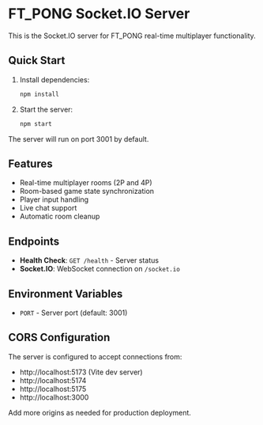 # FT_PONG Socket.IO Server

This is the Socket.IO server for FT_PONG real-time multiplayer functionality.

## Quick Start

1. Install dependencies:
   ```bash
   npm install
   ```

2. Start the server:
   ```bash
   npm start
   ```

The server will run on port 3001 by default.

## Features

- Real-time multiplayer rooms (2P and 4P)
- Room-based game state synchronization
- Player input handling
- Live chat support
- Automatic room cleanup

## Endpoints

- **Health Check**: `GET /health` - Server status
- **Socket.IO**: WebSocket connection on `/socket.io`

## Environment Variables

- `PORT` - Server port (default: 3001)

## CORS Configuration

The server is configured to accept connections from:
- http://localhost:5173 (Vite dev server)
- http://localhost:5174
- http://localhost:5175
- http://localhost:3000

Add more origins as needed for production deployment.